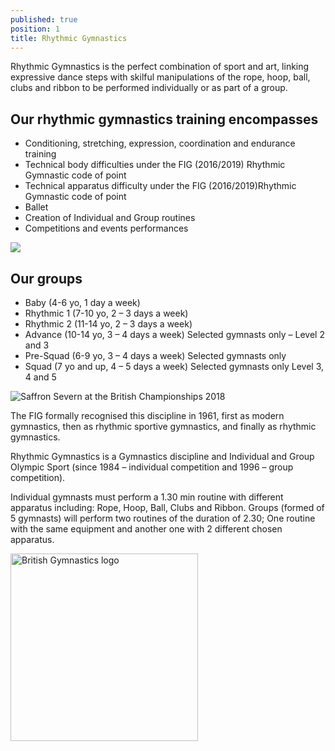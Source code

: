 ```yaml
---
published: true
position: 1
title: Rhythmic Gymnastics
---
```


Rhythmic Gymnastics is the perfect combination of sport and art, linking expressive dance steps with skilful manipulations of the rope, hoop, ball, clubs and ribbon to be performed individually or as part of a group.

## Our rhythmic gymnastics training encompasses

- Conditioning, stretching, expression, coordination and endurance training
- Technical body difficulties under the FIG (2016/2019) Rhythmic Gymnastic code of point
- Technical apparatus difficulty under the FIG (2016/2019)Rhythmic Gymnastic code of point
- Ballet
- Creation of Individual and Group routines
- Competitions and events performances

![](/assets/rhythmic-gymnastic.jpeg)

## Our groups

- Baby (4-6 yo, 1 day a week)
- Rhythmic 1 (7-10 yo, 2 – 3 days a week)
- Rhythmic 2 (11-14 yo, 2 – 3 days a week)
- Advance (10-14 yo, 3 – 4 days a week) Selected gymnasts only – Level 2 and 3
- Pre-Squad (6-9 yo, 3 – 4 days a week) Selected gymnasts only
- Squad (7 yo and up, 4 – 5 days a week) Selected gymnasts only Level 3, 4 and 5

![Saffron Severn at the British Championships 2018](/assets/disciplines-rhythmic-gymnastics.jpg)

The FIG formally recognised this discipline in 1961, first as modern gymnastics, then as rhythmic sportive gymnastics, and finally as rhythmic gymnastics.

Rhythmic Gymnastics is a Gymnastics discipline and Individual and Group Olympic Sport (since 1984 – individual competition and 1996 – group competition).

Individual gymnasts must perform a 1.30 min routine with different apparatus including: Rope, Hoop, Ball, Clubs and Ribbon. Groups (formed of 5 gymnasts) will perform two routines of the duration of 2.30; One routine with the same equipment and another one with 2 different chosen apparatus.

<img src="/assets/british-gymnastics-logo.png" alt="British Gymnastics logo" style="width:300px;border-radius:0;" />

